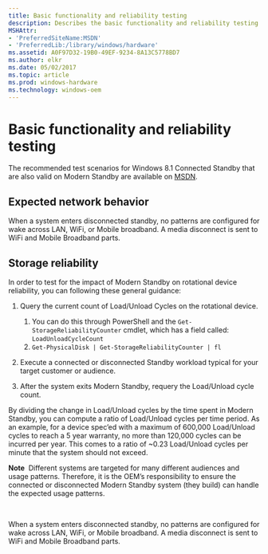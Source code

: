 ```yaml
---
title: Basic functionality and reliability testing
description: Describes the basic functionality and reliability testing that you can perform on a Modern Standby system.
MSHAttr:
- 'PreferredSiteName:MSDN'
- 'PreferredLib:/library/windows/hardware'
ms.assetid: A0F97D32-19B0-49EF-9234-8A13C5778BD7
ms.author: elkr
ms.date: 05/02/2017
ms.topic: article
ms.prod: windows-hardware
ms.technology: windows-oem
---
```


# Basic functionality and reliability testing


The recommended test scenarios for Windows 8.1 Connected Standby that are also valid on Modern Standby are available on [MSDN](modern-standby-basic-test-scenarios.md).

## Expected network behavior


When a system enters disconnected standby, no patterns are configured for wake across LAN, WiFi, or Mobile broadband. A media disconnect is sent to WiFi and Mobile Broadband parts.

## Storage reliability


In order to test for the impact of Modern Standby on rotational device reliability, you can following these general guidance:

1.  Query the current count of Load/Unload Cycles on the rotational device.
    1.  You can do this through PowerShell and the `Get-StorageReliabilityCounter` cmdlet, which has a field called: `LoadUnloadCycleCount`
    2.  `Get-PhysicalDisk | Get-StorageReliabilityCounter | fl`

2.  Execute a connected or disconnected Standby workload typical for your target customer or audience.
3.  After the system exits Modern Standby, requery the Load/Unload cycle count.

By dividing the change in Load/Unload cycles by the time spent in Modern Standby, you can compute a ratio of Load/Unload cycles per time period. As an example, for a device spec’ed with a maximum of 600,000 Load/Unload cycles to reach a 5 year warranty, no more than 120,000 cycles can be incurred per year. This comes to a ratio of ~0.23 Load/Unload cycles per minute that the system should not exceed.

**Note**  Different systems are targeted for many different audiences and usage patterns. Therefore, it is the OEM’s responsibility to ensure the connected or disconnected Modern Standby system (they build) can handle the expected usage patterns.

 

When a system enters disconnected standby, no patterns are configured for wake across LAN, WiFi, or Mobile broadband. A media disconnect is sent to WiFi and Mobile Broadband parts.

 

 






